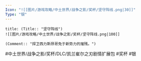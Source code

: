 ```yaml
---
Icon: "![[图片/游戏攻略/中土世界/战争之影/奖杯/坚守阵线.png|30]]"
Type: "银"
---
```

```ad-common-silver-trophy
title: (Title:: "坚守阵线")
![[图片/游戏攻略/中土世界/战争之影/奖杯/坚守阵线.png|100]]

(Comment:: "捍卫西力斯昂哥免于新势力的摧残。")
```

#中土世界/战争之影/奖杯/DLC/凯兰崔尔之刃剧情扩展包 #奖杯 #银
